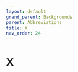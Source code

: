 ```yaml
---
layout: default
grand_parent: Backgrounds
parent: Abbreviations
title: X
nav_order: 24
---
```


# X
